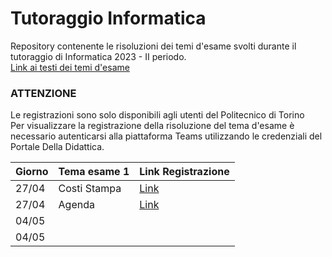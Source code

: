 # Tutoraggio Informatica
Repository contenente le risoluzioni dei temi d'esame svolti durante il tutoraggio di Informatica 2023 - II periodo.<br>
[Link ai testi dei temi d'esame](https://github.com/polito-info-2022/Esempi-esame)

### ATTENZIONE
Le registrazioni sono solo disponibili agli utenti del Politecnico di Torino <br>
Per visualizzare la registrazione della risoluzione del tema d'esame è necessario autenticarsi alla piattaforma Teams utilizzando le credenziali del Portale Della Didattica.

|  Giorno|  Tema esame 1 | Link  Registrazione|
|--------|---------------|---------------------|
| 27/04  | Costi Stampa  |[Link](https://politoit-my.sharepoint.com/:v:/g/personal/s308696_studenti_polito_it/ESpObnW93jZHjEKeR_Txt5gBsFAFSv-GDlT9xAzKtBS90Q?e=wP99K2) |
| 27/04  | Agenda        |[Link](https://politoit-my.sharepoint.com/:v:/g/personal/s308696_studenti_polito_it/EbqY9YzAeWJFgWYgJrhzzk0B_D2LpVmkPZiJdWTOoCVFvw?e=abbtWT) |
| 04/05  |   |   |
| 04/05 |   |   |
